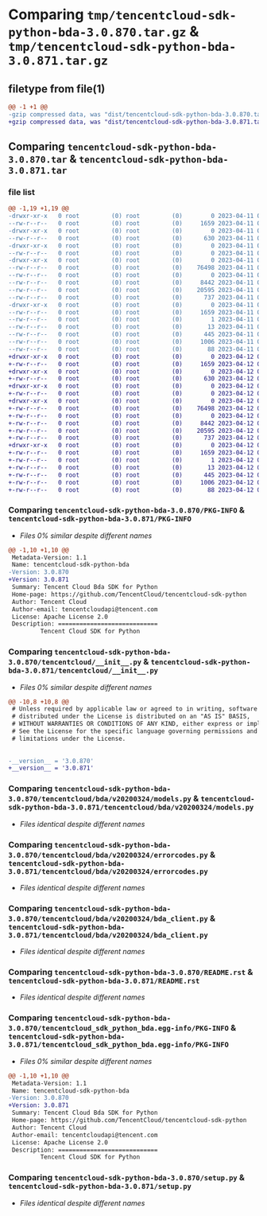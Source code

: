 # Comparing `tmp/tencentcloud-sdk-python-bda-3.0.870.tar.gz` & `tmp/tencentcloud-sdk-python-bda-3.0.871.tar.gz`

## filetype from file(1)

```diff
@@ -1 +1 @@
-gzip compressed data, was "dist/tencentcloud-sdk-python-bda-3.0.870.tar", last modified: Tue Apr 11 03:20:29 2023, max compression
+gzip compressed data, was "dist/tencentcloud-sdk-python-bda-3.0.871.tar", last modified: Wed Apr 12 00:16:17 2023, max compression
```

## Comparing `tencentcloud-sdk-python-bda-3.0.870.tar` & `tencentcloud-sdk-python-bda-3.0.871.tar`

### file list

```diff
@@ -1,19 +1,19 @@
-drwxr-xr-x   0 root         (0) root         (0)        0 2023-04-11 03:20:29.000000 tencentcloud-sdk-python-bda-3.0.870/
--rw-r--r--   0 root         (0) root         (0)     1659 2023-04-11 03:20:29.000000 tencentcloud-sdk-python-bda-3.0.870/PKG-INFO
-drwxr-xr-x   0 root         (0) root         (0)        0 2023-04-11 03:20:29.000000 tencentcloud-sdk-python-bda-3.0.870/tencentcloud/
--rw-r--r--   0 root         (0) root         (0)      630 2023-04-11 03:20:29.000000 tencentcloud-sdk-python-bda-3.0.870/tencentcloud/__init__.py
-drwxr-xr-x   0 root         (0) root         (0)        0 2023-04-11 03:20:29.000000 tencentcloud-sdk-python-bda-3.0.870/tencentcloud/bda/
--rw-r--r--   0 root         (0) root         (0)        0 2023-04-11 03:20:29.000000 tencentcloud-sdk-python-bda-3.0.870/tencentcloud/bda/__init__.py
-drwxr-xr-x   0 root         (0) root         (0)        0 2023-04-11 03:20:29.000000 tencentcloud-sdk-python-bda-3.0.870/tencentcloud/bda/v20200324/
--rw-r--r--   0 root         (0) root         (0)    76498 2023-04-11 03:20:29.000000 tencentcloud-sdk-python-bda-3.0.870/tencentcloud/bda/v20200324/models.py
--rw-r--r--   0 root         (0) root         (0)        0 2023-04-11 03:20:29.000000 tencentcloud-sdk-python-bda-3.0.870/tencentcloud/bda/v20200324/__init__.py
--rw-r--r--   0 root         (0) root         (0)     8442 2023-04-11 03:20:29.000000 tencentcloud-sdk-python-bda-3.0.870/tencentcloud/bda/v20200324/errorcodes.py
--rw-r--r--   0 root         (0) root         (0)    20595 2023-04-11 03:20:29.000000 tencentcloud-sdk-python-bda-3.0.870/tencentcloud/bda/v20200324/bda_client.py
--rw-r--r--   0 root         (0) root         (0)      737 2023-04-11 03:20:29.000000 tencentcloud-sdk-python-bda-3.0.870/README.rst
-drwxr-xr-x   0 root         (0) root         (0)        0 2023-04-11 03:20:29.000000 tencentcloud-sdk-python-bda-3.0.870/tencentcloud_sdk_python_bda.egg-info/
--rw-r--r--   0 root         (0) root         (0)     1659 2023-04-11 03:20:29.000000 tencentcloud-sdk-python-bda-3.0.870/tencentcloud_sdk_python_bda.egg-info/PKG-INFO
--rw-r--r--   0 root         (0) root         (0)        1 2023-04-11 03:20:29.000000 tencentcloud-sdk-python-bda-3.0.870/tencentcloud_sdk_python_bda.egg-info/dependency_links.txt
--rw-r--r--   0 root         (0) root         (0)       13 2023-04-11 03:20:29.000000 tencentcloud-sdk-python-bda-3.0.870/tencentcloud_sdk_python_bda.egg-info/top_level.txt
--rw-r--r--   0 root         (0) root         (0)      445 2023-04-11 03:20:29.000000 tencentcloud-sdk-python-bda-3.0.870/tencentcloud_sdk_python_bda.egg-info/SOURCES.txt
--rw-r--r--   0 root         (0) root         (0)     1006 2023-04-11 03:20:29.000000 tencentcloud-sdk-python-bda-3.0.870/setup.py
--rw-r--r--   0 root         (0) root         (0)       88 2023-04-11 03:20:29.000000 tencentcloud-sdk-python-bda-3.0.870/setup.cfg
+drwxr-xr-x   0 root         (0) root         (0)        0 2023-04-12 00:16:17.000000 tencentcloud-sdk-python-bda-3.0.871/
+-rw-r--r--   0 root         (0) root         (0)     1659 2023-04-12 00:16:17.000000 tencentcloud-sdk-python-bda-3.0.871/PKG-INFO
+drwxr-xr-x   0 root         (0) root         (0)        0 2023-04-12 00:16:17.000000 tencentcloud-sdk-python-bda-3.0.871/tencentcloud/
+-rw-r--r--   0 root         (0) root         (0)      630 2023-04-12 00:16:16.000000 tencentcloud-sdk-python-bda-3.0.871/tencentcloud/__init__.py
+drwxr-xr-x   0 root         (0) root         (0)        0 2023-04-12 00:16:17.000000 tencentcloud-sdk-python-bda-3.0.871/tencentcloud/bda/
+-rw-r--r--   0 root         (0) root         (0)        0 2023-04-12 00:16:16.000000 tencentcloud-sdk-python-bda-3.0.871/tencentcloud/bda/__init__.py
+drwxr-xr-x   0 root         (0) root         (0)        0 2023-04-12 00:16:17.000000 tencentcloud-sdk-python-bda-3.0.871/tencentcloud/bda/v20200324/
+-rw-r--r--   0 root         (0) root         (0)    76498 2023-04-12 00:16:16.000000 tencentcloud-sdk-python-bda-3.0.871/tencentcloud/bda/v20200324/models.py
+-rw-r--r--   0 root         (0) root         (0)        0 2023-04-12 00:16:16.000000 tencentcloud-sdk-python-bda-3.0.871/tencentcloud/bda/v20200324/__init__.py
+-rw-r--r--   0 root         (0) root         (0)     8442 2023-04-12 00:16:16.000000 tencentcloud-sdk-python-bda-3.0.871/tencentcloud/bda/v20200324/errorcodes.py
+-rw-r--r--   0 root         (0) root         (0)    20595 2023-04-12 00:16:16.000000 tencentcloud-sdk-python-bda-3.0.871/tencentcloud/bda/v20200324/bda_client.py
+-rw-r--r--   0 root         (0) root         (0)      737 2023-04-12 00:16:16.000000 tencentcloud-sdk-python-bda-3.0.871/README.rst
+drwxr-xr-x   0 root         (0) root         (0)        0 2023-04-12 00:16:17.000000 tencentcloud-sdk-python-bda-3.0.871/tencentcloud_sdk_python_bda.egg-info/
+-rw-r--r--   0 root         (0) root         (0)     1659 2023-04-12 00:16:17.000000 tencentcloud-sdk-python-bda-3.0.871/tencentcloud_sdk_python_bda.egg-info/PKG-INFO
+-rw-r--r--   0 root         (0) root         (0)        1 2023-04-12 00:16:17.000000 tencentcloud-sdk-python-bda-3.0.871/tencentcloud_sdk_python_bda.egg-info/dependency_links.txt
+-rw-r--r--   0 root         (0) root         (0)       13 2023-04-12 00:16:17.000000 tencentcloud-sdk-python-bda-3.0.871/tencentcloud_sdk_python_bda.egg-info/top_level.txt
+-rw-r--r--   0 root         (0) root         (0)      445 2023-04-12 00:16:17.000000 tencentcloud-sdk-python-bda-3.0.871/tencentcloud_sdk_python_bda.egg-info/SOURCES.txt
+-rw-r--r--   0 root         (0) root         (0)     1006 2023-04-12 00:16:16.000000 tencentcloud-sdk-python-bda-3.0.871/setup.py
+-rw-r--r--   0 root         (0) root         (0)       88 2023-04-12 00:16:17.000000 tencentcloud-sdk-python-bda-3.0.871/setup.cfg
```

### Comparing `tencentcloud-sdk-python-bda-3.0.870/PKG-INFO` & `tencentcloud-sdk-python-bda-3.0.871/PKG-INFO`

 * *Files 0% similar despite different names*

```diff
@@ -1,10 +1,10 @@
 Metadata-Version: 1.1
 Name: tencentcloud-sdk-python-bda
-Version: 3.0.870
+Version: 3.0.871
 Summary: Tencent Cloud Bda SDK for Python
 Home-page: https://github.com/TencentCloud/tencentcloud-sdk-python
 Author: Tencent Cloud
 Author-email: tencentcloudapi@tencent.com
 License: Apache License 2.0
 Description: ============================
         Tencent Cloud SDK for Python
```

### Comparing `tencentcloud-sdk-python-bda-3.0.870/tencentcloud/__init__.py` & `tencentcloud-sdk-python-bda-3.0.871/tencentcloud/__init__.py`

 * *Files 0% similar despite different names*

```diff
@@ -10,8 +10,8 @@
 # Unless required by applicable law or agreed to in writing, software
 # distributed under the License is distributed on an "AS IS" BASIS,
 # WITHOUT WARRANTIES OR CONDITIONS OF ANY KIND, either express or implied.
 # See the License for the specific language governing permissions and
 # limitations under the License.
 
 
-__version__ = '3.0.870'
+__version__ = '3.0.871'
```

### Comparing `tencentcloud-sdk-python-bda-3.0.870/tencentcloud/bda/v20200324/models.py` & `tencentcloud-sdk-python-bda-3.0.871/tencentcloud/bda/v20200324/models.py`

 * *Files identical despite different names*

### Comparing `tencentcloud-sdk-python-bda-3.0.870/tencentcloud/bda/v20200324/errorcodes.py` & `tencentcloud-sdk-python-bda-3.0.871/tencentcloud/bda/v20200324/errorcodes.py`

 * *Files identical despite different names*

### Comparing `tencentcloud-sdk-python-bda-3.0.870/tencentcloud/bda/v20200324/bda_client.py` & `tencentcloud-sdk-python-bda-3.0.871/tencentcloud/bda/v20200324/bda_client.py`

 * *Files identical despite different names*

### Comparing `tencentcloud-sdk-python-bda-3.0.870/README.rst` & `tencentcloud-sdk-python-bda-3.0.871/README.rst`

 * *Files identical despite different names*

### Comparing `tencentcloud-sdk-python-bda-3.0.870/tencentcloud_sdk_python_bda.egg-info/PKG-INFO` & `tencentcloud-sdk-python-bda-3.0.871/tencentcloud_sdk_python_bda.egg-info/PKG-INFO`

 * *Files 0% similar despite different names*

```diff
@@ -1,10 +1,10 @@
 Metadata-Version: 1.1
 Name: tencentcloud-sdk-python-bda
-Version: 3.0.870
+Version: 3.0.871
 Summary: Tencent Cloud Bda SDK for Python
 Home-page: https://github.com/TencentCloud/tencentcloud-sdk-python
 Author: Tencent Cloud
 Author-email: tencentcloudapi@tencent.com
 License: Apache License 2.0
 Description: ============================
         Tencent Cloud SDK for Python
```

### Comparing `tencentcloud-sdk-python-bda-3.0.870/setup.py` & `tencentcloud-sdk-python-bda-3.0.871/setup.py`

 * *Files identical despite different names*

